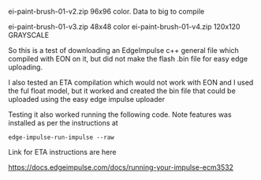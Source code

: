 
ei-paint-brush-01-v2.zip   96x96 color. Data to big to compile

ei-paint-brush-01-v3.zip   48x48 color
ei-paint-brush-01-v4.zip   120x120 GRAYSCALE


So this is a test of downloading an EdgeImpulse c++ general file which compiled with EON on it, but did not make the flash .bin file for easy edge uploading.

I also tested an ETA compilation which would not work with EON and I used the ful float model, but it worked and created the bin file that could be uploaded using the easy edge impulse uploader

Testing it also worked running the following code. Note features was installed as per the instructions at 

```
edge-impulse-run-impulse --raw

```


Link for ETA instructions are here

https://docs.edgeimpulse.com/docs/running-your-impulse-ecm3532

